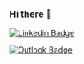### Hi there 👋

[![Linkedin Badge](https://img.shields.io/badge/-LinkedIn-blue?style=flat-square&logo=Linkedin&logoColor=white&link=https://www.linkedin.com/in/rami-toumi-b03360251/)](https://www.linkedin.com/in/rami-toumi-b03360251/)

[![Outlook Badge](https://img.shields.io/badge/-mdraanik12@gmail.com-c14438?style=flat-square&logo=Outlookl&logoColor=white&link=mailto:mdraanik12@gmail.com)](mailto:mdraanik12@gmail.com)
